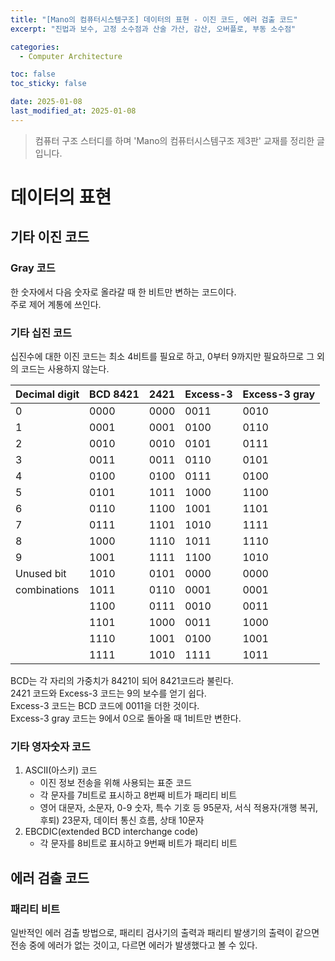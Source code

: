 ```yaml
---
title: "[Mano의 컴퓨터시스템구조] 데이터의 표현 - 이진 코드, 에러 검출 코드"
excerpt: "진법과 보수, 고정 소수점과 산술 가산, 감산, 오버플로, 부동 소수점"

categories:
  - Computer Architecture

toc: false
toc_sticky: false

date: 2025-01-08
last_modified_at: 2025-01-08
---
```


> 컴퓨터 구조 스터디를 하며 'Mano의 컴퓨터시스템구조 제3판' 교재를 정리한 글입니다.

# 데이터의 표현

## 기타 이진 코드

### Gray 코드

한 숫자에서 다음 숫자로 올라갈 때 한 비트만 변하는 코드이다.  
주로 제어 계통에 쓰인다.  

### 기타 십진 코드

십진수에 대한 이진 코드는 최소 4비트를 필요로 하고, 0부터 9까지만 필요하므로 그 외의 코드는 사용하지 않는다.  

| Decimal digit | BCD 8421 |   2421   | Excess-3 | Excess-3 gray |
|---------------|----------|----------|----------|---------------|
| 0             | 0000     | 0000     | 0011     | 0010          |
| 1             | 0001     | 0001     | 0100     | 0110          |
| 2             | 0010     | 0010     | 0101     | 0111          |
| 3             | 0011     | 0011     | 0110     | 0101          |
| 4             | 0100     | 0100     | 0111     | 0100          |
| 5             | 0101     | 1011     | 1000     | 1100          |
| 6             | 0110     | 1100     | 1001     | 1101          |
| 7             | 0111     | 1101     | 1010     | 1111          |
| 8             | 1000     | 1110     | 1011     | 1110          |
| 9             | 1001     | 1111     | 1100     | 1010          |
| Unused bit    | 1010          | 0101     | 0000     | 0000     |
| combinations  | 1011          | 0110     | 0001     | 0001     | 
|               | 1100          | 0111     | 0010     | 0011     |
|               | 1101          | 1000     | 0011     | 1000     |
|               | 1110          | 1001     | 0100     | 1001     |
|               | 1111          | 1010     | 1111     | 1011     |

BCD는 각 자리의 가중치가 8421이 되어 8421코드라 불린다.  
2421 코드와 Excess-3 코드는 9의 보수를 얻기 쉽다.  
Excess-3 코드는 BCD 코드에 0011을 더한 것이다.  
Excess-3 gray 코드는 9에서 0으로 돌아올 때 1비트만 변한다.  

### 기타 영자숫자 코드

1. ASCII(아스키) 코드
    - 이진 정보 전송을 위해 사용되는 표준 코드  
    - 각 문자를 7비트로 표시하고 8번째 비트가 패리티 비트  
    - 영어 대문자, 소문자, 0-9 숫자, 특수 기호 등 95문자, 서식 적용자(개행 복귀, 후퇴) 23문자, 데이터 통신 흐름, 상태 10문자
2. EBCDIC(extended BCD interchange code)  
    - 각 문자를 8비트로 표시하고 9번째 비트가 패리티 비트  

## 에러 검출 코드

### 패리티 비트

일반적인 에러 검출 방법으로, 패리티 검사기의 출력과 패리티 발생기의 출력이 같으면 전송 중에 에러가 없는 것이고, 다르면 에러가 발생했다고 볼 수 있다.  